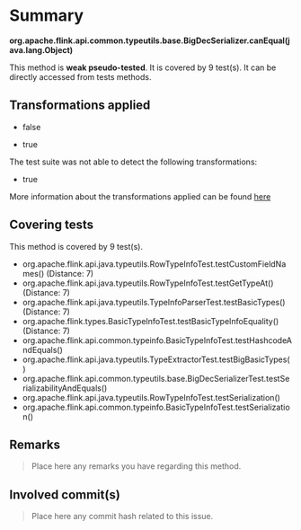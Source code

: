 # Summary
**org.apache.flink.api.common.typeutils.base.BigDecSerializer.canEqual(java.lang.Object)**

This method is **weak pseudo-tested**.
It is covered by 9 test(s). It can be directly accessed from tests methods.


## Transformations applied

- false

- true


The test suite was not able to detect the following transformations:
 * true 


More information about the transformations applied can be found [here](https://github.com/STAMP-project/pitest-descartes)

## Covering tests
This method is covered by 9 test(s).
* org.apache.flink.api.java.typeutils.RowTypeInfoTest.testCustomFieldNames() (Distance: 7)
* org.apache.flink.api.java.typeutils.RowTypeInfoTest.testGetTypeAt() (Distance: 7)
* org.apache.flink.api.java.typeutils.TypeInfoParserTest.testBasicTypes() (Distance: 7)
* org.apache.flink.types.BasicTypeInfoTest.testBasicTypeInfoEquality() (Distance: 7)
* org.apache.flink.api.common.typeinfo.BasicTypeInfoTest.testHashcodeAndEquals()
* org.apache.flink.api.java.typeutils.TypeExtractorTest.testBigBasicTypes()
* org.apache.flink.api.common.typeutils.base.BigDecSerializerTest.testSerializabilityAndEquals()
* org.apache.flink.api.java.typeutils.RowTypeInfoTest.testSerialization()
* org.apache.flink.api.common.typeinfo.BasicTypeInfoTest.testSerialization()


## Remarks
> Place here any remarks you have regarding this method.

## Involved commit(s)

> Place here any commit hash related to this issue.
